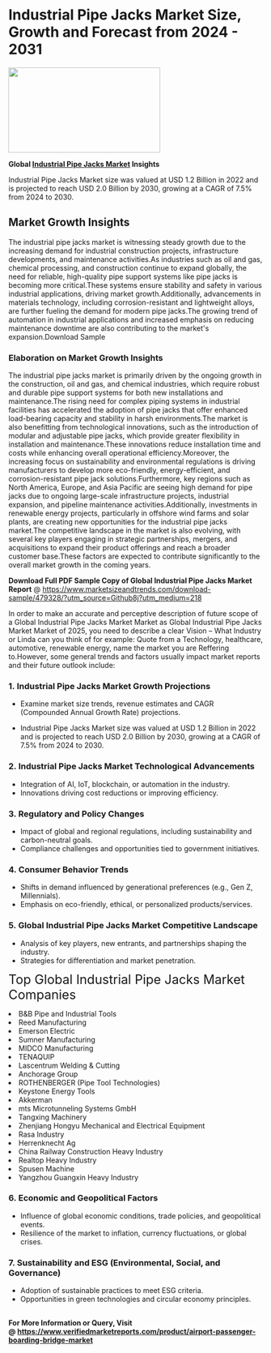 <H1>Industrial Pipe Jacks Market Size, Growth and Forecast from 2024 - 2031</H1><img class="aligncenter size-medium wp-image-584254" src="https://thirdeyenews.in/wp-content/uploads/2024/09/Global-Market-Research-300x168.jpeg" alt="" width="300" height="168" /><p><strong>Global&nbsp;<a href="https://www.marketsizeandtrends.com/download-sample/479328/?utm_source=Github8j?utm_medium=218">Industrial Pipe Jacks Market</a> Insights</strong></p><p>Industrial Pipe Jacks Market size was valued at USD 1.2 Billion in 2022 and is projected to reach USD 2.0 Billion by 2030, growing at a CAGR of 7.5% from 2024 to 2030.</p><p><h2>Market Growth Insights</h2> The industrial pipe jacks market is witnessing steady growth due to the increasing demand for industrial construction projects, infrastructure developments, and maintenance activities.As industries such as oil and gas, chemical processing, and construction continue to expand globally, the need for reliable, high-quality pipe support systems like pipe jacks is becoming more critical.These systems ensure stability and safety in various industrial applications, driving market growth.Additionally, advancements in materials technology, including corrosion-resistant and lightweight alloys, are further fueling the demand for modern pipe jacks.The growing trend of automation in industrial applications and increased emphasis on reducing maintenance downtime are also contributing to the market's expansion.Download Sample <h3>Elaboration on Market Growth Insights</h3> The industrial pipe jacks market is primarily driven by the ongoing growth in the construction, oil and gas, and chemical industries, which require robust and durable pipe support systems for both new installations and maintenance.The rising need for complex piping systems in industrial facilities has accelerated the adoption of pipe jacks that offer enhanced load-bearing capacity and stability in harsh environments.The market is also benefitting from technological innovations, such as the introduction of modular and adjustable pipe jacks, which provide greater flexibility in installation and maintenance.These innovations reduce installation time and costs while enhancing overall operational efficiency.Moreover, the increasing focus on sustainability and environmental regulations is driving manufacturers to develop more eco-friendly, energy-efficient, and corrosion-resistant pipe jack solutions.Furthermore, key regions such as North America, Europe, and Asia Pacific are seeing high demand for pipe jacks due to ongoing large-scale infrastructure projects, industrial expansion, and pipeline maintenance activities.Additionally, investments in renewable energy projects, particularly in offshore wind farms and solar plants, are creating new opportunities for the industrial pipe jacks market.The competitive landscape in the market is also evolving, with several key players engaging in strategic partnerships, mergers, and acquisitions to expand their product offerings and reach a broader customer base.These factors are expected to contribute significantly to the overall market growth in the coming years.</p><p><span class=""><strong>Download Full PDF Sample Copy of Global Industrial Pipe Jacks Market Report</strong> @ <a href="https://www.marketsizeandtrends.com/download-sample/479328/?utm_source=Github8j?utm_medium=218" target="_blank">https://www.marketsizeandtrends.com/download-sample/479328/?utm_source=Github8j?utm_medium=218</a></span></p><p>In order to make an accurate and perceptive description of future scope of a Global&nbsp;Industrial Pipe Jacks Market Market as Global&nbsp;Industrial Pipe Jacks Market Market of 2025, you need to describe a clear Vision &ndash; What Industry or Linda can you think of for example: Quote from a Technology, healthcare, automotive, renewable energy, name the market you are Reffering to.However, some general trends and factors usually impact market reports and their future outlook include:</p><h3>1.&nbsp;<strong>Industrial Pipe Jacks Market Growth Projections</strong></h3><ul><li>Examine market size trends, revenue estimates and CAGR (Compounded Annual Growth Rate) projections.</li><li><p>Industrial Pipe Jacks Market size was valued at USD 1.2 Billion in 2022 and is projected to reach USD 2.0 Billion by 2030, growing at a CAGR of 7.5% from 2024 to 2030.</p></li></ul><h3>2.&nbsp;<strong>Industrial Pipe Jacks Market Technological Advancements</strong></h3><ul><li>Integration of AI, IoT, blockchain, or automation in the industry.</li><li>Innovations driving cost reductions or improving efficiency.</li></ul><h3>3.&nbsp;<strong>Regulatory and Policy Changes</strong></h3><ul><li>Impact of global and regional regulations, including sustainability and carbon-neutral goals.</li><li>Compliance challenges and opportunities tied to government initiatives.</li></ul><h3>4.&nbsp;<strong>Consumer Behavior Trends</strong></h3><ul><li>Shifts in demand influenced by generational preferences (e.g., Gen Z, Millennials).</li><li>Emphasis on eco-friendly, ethical, or personalized products/services.</li></ul><h3>5.&nbsp;<strong>Global Industrial Pipe Jacks Market Competitive Landscape</strong></h3><ul><li>Analysis of key players, new entrants, and partnerships shaping the industry.</li><li>Strategies for differentiation and market penetration.</li></ul><p data-pm-slice="1 1 []"><span style="color: inherit; font-family: inherit; font-size: 25px;">Top Global Industrial Pipe Jacks Market Companies</span></p><div class="" data-test-id=""><p><li>B&B Pipe and Industrial Tools</li><li> Reed Manufacturing</li><li> Emerson Electric</li><li> Sumner Manufacturing</li><li> MIDCO Manufacturing</li><li> TENAQUIP</li><li> Lascentrum Welding & Cutting</li><li> Anchorage Group</li><li> ROTHENBERGER (Pipe Tool Technologies)</li><li> Keystone Energy Tools</li><li> Akkerman</li><li> mts Microtunneling Systems GmbH</li><li> Tangxing Machinery</li><li> Zhenjiang Hongyu Mechanical and Electrical Equipment</li><li> Rasa Industry</li><li> Herrenknecht Ag</li><li> China Railway Construction Heavy Industry</li><li> Realtop Heavy Industry</li><li> Spusen Machine</li><li> Yangzhou Guangxin Heavy Industry</li></p></div><h3>6.&nbsp;<strong>Economic and Geopolitical Factors</strong></h3><ul><li>Influence of global economic conditions, trade policies, and geopolitical events.</li><li>Resilience of the market to inflation, currency fluctuations, or global crises.</li></ul><h3>7.&nbsp;<strong>Sustainability and ESG (Environmental, Social, and Governance)</strong></h3><ul><li>Adoption of sustainable practices to meet ESG criteria.</li><li>Opportunities in green technologies and circular economy principles.</li></ul><h2><strong style="font-size: 14px;">For More Information or Query, Visit @&nbsp;</strong><a style="background-color: #ffffff; font-size: 14px;" href="https://www.marketsizeandtrends.com/report/industrial-pipe-jacks-market/" target="_blank">https://www.verifiedmarketreports.com/product/airport-passenger-boarding-bridge-market</a></h2>